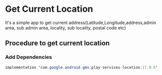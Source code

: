 # Get Current Location

It's a simple app to get current address(Latitude,Longitude,address,admin area, sub admin area, locality, sub locality, postal code etc)

## Procedure to get current location

### Add Dependencies
```java
implementation 'com.google.android.gms:play-services-location:17.0.0'
```
